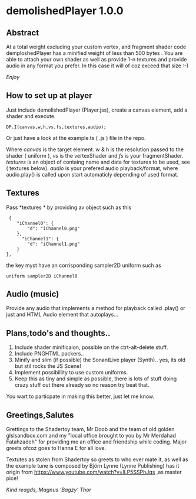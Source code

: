 # demolishedPlayer 1.0.0

## Abstract

At a total weight excluding your custom vertex, and fragment shader code demploshedPlayer has a minified weight of less than 500 bytes .
You are able to attach your own shader as well as provide 1-n textures and provide audio in any format you prefer.  In
this case it will of coz exceed that size :-)

  *Enjoy*

## How to set up at player

Just include demolishedPlayer (Player.jss), create a canvas element, add a shader and execute.

    DP.I(canvas,w,h,vs,fs,textures,audio);


Or just have a look at the example.ts ( .js ) file in the repo.

Where *canvas* is the target element. w & h is the resolution passed to the shader ( uniform ), *vs* is the vertexShader and *fs* is your fragmentShader. *textures* is an object of containg name and data for textures to be used, see ( textures below). *audio* is your prefered audio playback/format, where audio.play() is called upon start automaticly depending of used format.

## Textures

Pass *textures * by providing av object such as this

     {
        "iChannel0": {
            "d": "iChannel0.png"
        },
          "iChannel1": {
            "d": "iChannel1.png"
        }
    },

the key myst have an corrisponding sampler2D uniform such as


    uniform sampler2D iChannel0


## Audio (music)

Provide any audio that implements a method for playback called  .play() or just and HTML Audio element that autoplays...

## Plans,todo's and thoughts..

1. Include shader minificaion, possible on the ctrt-alt-delete stuff.
2. Include PNGHTML packers..
3. Minify and slim (if possible) the SonantLive player (Synth).. yes, its old but stil rocks the JS Scene!
4. Implement possibillity to use custom uniforms.
5. Keep this as tiny and simple as possible, there is lots of stuff doing crazy stuff out there already so no reason try beat that.   

You wart to particpate in making this better, just let me know.

## Greetings,Salutes

Grettings to the Shadertoy team, Mr Doob and the team of old golden glslsandbox.com and my "local office brought to you by Mr  Merdahad Fatahzadeh" for providing me an office and friendship while coding. Major greets ofcoz goes to Hanna E for all love.

Textutes as stolen from Shadertoy so greets to who ever mate it, as well as the example tune is composed by Björn Lynne (Lynne Publishing) has it origin from  https://www.youtube.com/watch?v=ILP5SSPhJqs ,as master pice!


*Kind reagds, Magnus 'Bagzy' Thor*

